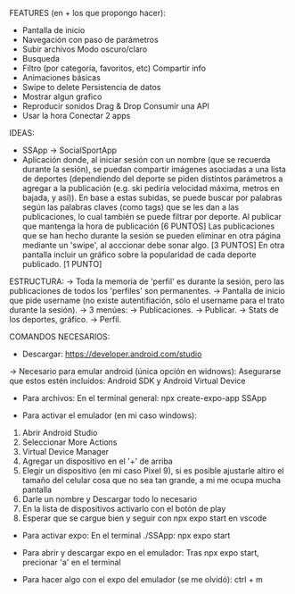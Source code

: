 FEATURES (en + los que propongo hacer):
+ Pantalla de inicio
+ Navegación con paso de parámetros
+ Subir archivos
Modo oscuro/claro
+ Busqueda
+ Filtro (por categoría, favoritos, etc)
Compartir info
+ Animaciones básicas
+ Swipe to delete
Persistencia de datos
+ Mostrar algun grafico
+ Reproducir sonidos
Drag & Drop
Consumir una API
+ Usar la hora
Conectar 2 apps



IDEAS:
- SSApp -> SocialSportApp
- Aplicación donde, al iniciar sesión con un nombre (que se recuerda durante la sesión), se puedan compartir imágenes asociadas a una lista de deportes (dependiendo del deporte se piden distintos parámetros a agregar a la publicación (e.g. ski pediría velocidad máxima, metros en bajada, y así)). En base a estas subidas, se puede buscar por palabras según las palabras claves (como tags) que se les dan a las publicaciones, lo cual también se puede filtrar por deporte. Al publicar que mantenga la hora de publicación [6 PUNTOS]
Las publicaciones que se han hecho durante la sesión se pueden eliminar en otra página mediante un 'swipe', al acccionar debe sonar algo. [3 PUNTOS]
En otra pantalla incluir un gráfico sobre la popularidad de cada deporte publicado. [1 PUNTO]


ESTRUCTURA:
-> Toda la memoria de 'perfil' es durante la sesión, pero las publicaciones de todos los 'perfiles' son permanentes.
-> Pantalla de inicio que pide username (no existe autentifiación, sólo el username para el trato durante la sesión).
-> 3 menúes: 
    -> Publicaciones.
    -> Publicar.
    -> Stats de los deportes, gráfico.
    -> Perfil.


COMANDOS NECESARIOS:

- Descargar:
https://developer.android.com/studio

-> Necesario para emular android (única opción en widnows): Asegurarse que estos estén incluídos: Android SDK y Android Virtual Device


- Para archivos: En el terminal general:
npx create-expo-app SSApp

- Para activar el emulador (en mi caso windows):
1. Abrir Android Studio
2. Seleccionar More Actions
3. Virtual Device Manager
4. Agregar un dispositivo en el '+' de arriba
5. Elegir un dispositivo (en mi caso Pixel 9), si es posible ajustarle altiro el tamaño del celular cosa que no sea tan grande, a mi me ocupa mucha pantalla
6. Darle un nombre y Descargar todo lo necesario
7. En la lista de dispositivos activarlo con el botón de play
8. Esperar que se cargue bien y seguir con npx expo start en vscode

- Para activar expo: En el terminal ./SSApp:
npx expo start

- Para abrir y descargar expo en el emulador:
Tras npx expo start, precionar 'a' en el terminal


- Para hacer algo con el expo del emulador (se me olvidó):
ctrl + m



